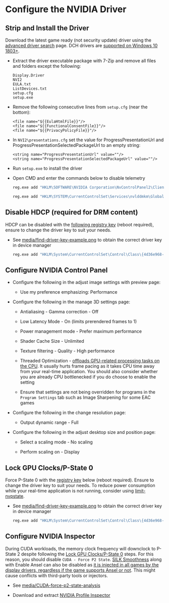 # Configure the NVIDIA Driver

## Strip and Install the Driver

Download the latest game ready (not security update) driver using the [advanced driver search](https://www.nvidia.com/download/find.aspx) page. DCH drivers are [supported on Windows 10 1803+](https://nvidia.custhelp.com/app/answers/detail/a_id/4777/~/nvidia-dch%2Fstandard-display-drivers-for-windows-10-faq).

- Extract the driver executable package with 7-Zip and remove all files and folders except the following:

    ```
    Display.Driver
    NVI2
    EULA.txt
    ListDevices.txt
    setup.cfg
    setup.exe
    ```

- Remove the following consecutive lines from ``setup.cfg`` (near the bottom):

    ```
    <file name="${{EulaHtmlFile}}"/>
    <file name="${{FunctionalConsentFile}}"/>
    <file name="${{PrivacyPolicyFile}}"/>
    ```

- In ``NVI2\presentations.cfg`` set the value for ProgressPresentationUrl and ProgressPresentationSelectedPackageUrl to an empty string:

    ```
    <string name="ProgressPresentationUrl" value=""/>
    <string name="ProgressPresentationSelectedPackageUrl" value=""/>
    ```

- Run ``setup.exe`` to install the driver

- Open CMD and enter the commands below to disable telemetry

    ```bat
    reg.exe add "HKLM\SOFTWARE\NVIDIA Corporation\NvControlPanel2\Client" /v "OptInOrOutPreference" /t REG_DWORD /d "0" /f
    ```

    ```bat
    reg.exe add "HKLM\SYSTEM\CurrentControlSet\Services\nvlddmkm\Global\Startup" /v "SendTelemetryData" /t REG_DWORD /d "0" /f
    ```

## Disable HDCP (required for DRM content)

HDCP can be disabled with the [following registry key](https://github.com/djdallmann/GamingPCSetup/blob/master/CONTENT/RESEARCH/WINDRIVERS/README.md#q-are-there-any-configuration-options-that-allow-you-to-disable-hdcp-when-using-nvidia-based-graphics-cards) (reboot required), ensure to change the driver key to suit your needs.

- See [media/find-driver-key-example.png](/media/find-driver-key-example.png) to obtain the correct driver key in device manager

    ```bat
    reg.exe add "HKLM\System\CurrentControlSet\Control\Class\{4d36e968-e325-11ce-bfc1-08002be10318}\0000" /v "RMHdcpKeyglobZero" /t REG_DWORD /d "1" /f
    ```

## Configure NVIDIA Control Panel

- Configure the following in the adjust image settings with preview page:

    - Use my preference emphasizing: Performance

- Configure the following in the manage 3D settings page:

    - Antialiasing - Gamma correction - Off

    - Low Latency Mode - On (limits prerendered frames to 1)

    - Power management mode - Prefer maximum performance

    - Shader Cache Size - Unlimited

    - Texture filtering - Quality - High performance

    - Threaded Optimization - [offloads GPU-related processing tasks on the CPU](https://tweakguides.pcgamingwiki.com/NVFORCE_8.html). It usually hurts frame pacing as it takes CPU time away from your real-time application. You should also consider whether you are already CPU bottlenecked if you do choose to enable the setting

    - Ensure that settings are not being overridden for programs in the ``Program Settings`` tab such as Image Sharpening for some EAC games

- Configure the following in the change resolution page:

    - Output dynamic range - Full

- Configure the following in the adjust desktop size and position page:

    - Select a scaling mode - No scaling

    - Perform scaling on - Display

## Lock GPU Clocks/P-State 0

Force P-State 0 with the [registry key](https://github.com/djdallmann/GamingPCSetup/blob/master/CONTENT/RESEARCH/WINDRIVERS/README.md#q-is-there-a-registry-setting-that-can-force-your-display-adapter-to-remain-at-its-highest-performance-state-pstate-p0) below (reboot required). Ensure to change the driver key to suit your needs. To reduce power consumption while your real-time application is not running, consider using [limit-nvpstate](https://github.com/amitxv/limit-nvpstate).

- See [media/find-driver-key-example.png](/media/find-driver-key-example.png) to obtain the correct driver key in device manager

    ```bat
    reg.exe add "HKLM\System\CurrentControlSet\Control\Class\{4d36e968-e325-11ce-bfc1-08002be10318}\0000" /v "DisableDynamicPstate" /t REG_DWORD /d "1" /f
    ```

## Configure NVIDIA Inspector

During CUDA workloads, the memory clock frequency will downclock to P-State 2 despite following the [Lock GPU Clocks/P-State 0](#lock-gpu-clocksp-state-0) steps. For this reason, you should disable ``CUDA - Force P2 State``. [SILK Smoothness](https://www.avsim.com/forums/topic/552651-nvidia-setting-silk-smoothness) along with Enable Ansel can also be disabled as [it is injected in all games by the display drivers, regardless if the game supports Ansel or not](https://www.pcgamingwiki.com/wiki/Nvidia#Ansel). This might cause conflicts with third-party tools or injectors.

- See [media/CUDA-force-p2-state-analysis](/media/cuda-force-p2-state-analysis.png)

- Download and extract [NVIDIA Profile Inspector](https://github.com/Orbmu2k/nvidiaProfileInspector)
